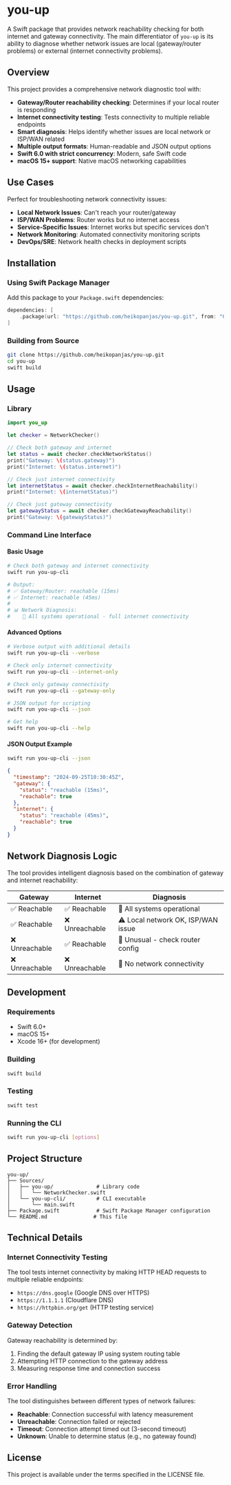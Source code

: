 # you-up

A Swift package that provides network reachability checking for both internet and gateway connectivity. The main differentiator of `you-up` is its ability to diagnose whether network issues are local (gateway/router problems) or external (internet connectivity problems).

## Overview

This project provides a comprehensive network diagnostic tool with:

- **Gateway/Router reachability checking**: Determines if your local router is responding
- **Internet connectivity testing**: Tests connectivity to multiple reliable endpoints
- **Smart diagnosis**: Helps identify whether issues are local network or ISP/WAN related
- **Multiple output formats**: Human-readable and JSON output options
- **Swift 6.0 with strict concurrency**: Modern, safe Swift code
- **macOS 15+ support**: Native macOS networking capabilities

## Use Cases

Perfect for troubleshooting network connectivity issues:

- **Local Network Issues**: Can't reach your router/gateway
- **ISP/WAN Problems**: Router works but no internet access
- **Service-Specific Issues**: Internet works but specific services don't
- **Network Monitoring**: Automated connectivity monitoring scripts
- **DevOps/SRE**: Network health checks in deployment scripts

## Installation

### Using Swift Package Manager

Add this package to your `Package.swift` dependencies:

```swift
dependencies: [
    .package(url: "https://github.com/heikopanjas/you-up.git", from: "0.1.0")
]
```

### Building from Source

```bash
git clone https://github.com/heikopanjas/you-up.git
cd you-up
swift build
```

## Usage

### Library

```swift
import you_up

let checker = NetworkChecker()

// Check both gateway and internet
let status = await checker.checkNetworkStatus()
print("Gateway: \(status.gateway)")
print("Internet: \(status.internet)")

// Check just internet connectivity
let internetStatus = await checker.checkInternetReachability()
print("Internet: \(internetStatus)")

// Check just gateway connectivity
let gatewayStatus = await checker.checkGatewayReachability()
print("Gateway: \(gatewayStatus)")
```

### Command Line Interface

#### Basic Usage

```bash
# Check both gateway and internet connectivity
swift run you-up-cli

# Output:
# ✅ Gateway/Router: reachable (15ms)
# ✅ Internet: reachable (45ms)
#
# 📊 Network Diagnosis:
#    🎉 All systems operational - full internet connectivity
```

#### Advanced Options

```bash
# Verbose output with additional details
swift run you-up-cli --verbose

# Check only internet connectivity
swift run you-up-cli --internet-only

# Check only gateway connectivity
swift run you-up-cli --gateway-only

# JSON output for scripting
swift run you-up-cli --json

# Get help
swift run you-up-cli --help
```

#### JSON Output Example

```bash
swift run you-up-cli --json
```

```json
{
  "timestamp": "2024-09-25T10:30:45Z",
  "gateway": {
    "status": "reachable (15ms)",
    "reachable": true
  },
  "internet": {
    "status": "reachable (45ms)",
    "reachable": true
  }
}
```

## Network Diagnosis Logic

The tool provides intelligent diagnosis based on the combination of gateway and internet reachability:

| Gateway | Internet | Diagnosis |
|---------|----------|-----------|
| ✅ Reachable | ✅ Reachable | 🎉 All systems operational |
| ✅ Reachable | ❌ Unreachable | ⚠️ Local network OK, ISP/WAN issue |
| ❌ Unreachable | ✅ Reachable | 🤔 Unusual - check router config |
| ❌ Unreachable | ❌ Unreachable | 🚫 No network connectivity |

## Development

### Requirements

- Swift 6.0+
- macOS 15+
- Xcode 16+ (for development)

### Building

```bash
swift build
```

### Testing

```bash
swift test
```

### Running the CLI

```bash
swift run you-up-cli [options]
```

## Project Structure

```text
you-up/
├── Sources/
│   ├── you-up/              # Library code
│   │   └── NetworkChecker.swift
│   └── you-up-cli/          # CLI executable
│       └── main.swift
├── Package.swift            # Swift Package Manager configuration
└── README.md               # This file
```

## Technical Details

### Internet Connectivity Testing

The tool tests internet connectivity by making HTTP HEAD requests to multiple reliable endpoints:

- `https://dns.google` (Google DNS over HTTPS)
- `https://1.1.1.1` (Cloudflare DNS)
- `https://httpbin.org/get` (HTTP testing service)

### Gateway Detection

Gateway reachability is determined by:

1. Finding the default gateway IP using system routing table
2. Attempting HTTP connection to the gateway address
3. Measuring response time and connection success

### Error Handling

The tool distinguishes between different types of network failures:

- **Reachable**: Connection successful with latency measurement
- **Unreachable**: Connection failed or rejected
- **Timeout**: Connection attempt timed out (3-second timeout)
- **Unknown**: Unable to determine status (e.g., no gateway found)

## License

This project is available under the terms specified in the LICENSE file.
